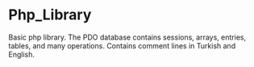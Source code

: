 # Php_Library
Basic php library. The PDO database contains sessions, arrays, entries, tables, and many operations. Contains comment lines in Turkish and English.
